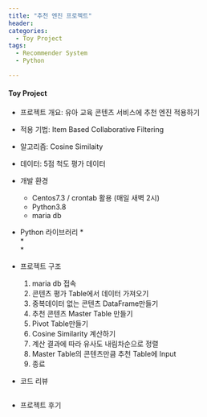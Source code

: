 ```yaml
---
title: "추천 엔진 프로젝트"
header:
categories:
  - Toy Project
tags:
  - Recommender System
  - Python

---
```


#### Toy Project

* 프로젝트 개요: 유아 교육 콘텐츠 서비스에 추천 엔진 적용하기
* 적용 기법: Item Based Collaborative Filtering
* 알고리즘: Cosine Similaity
* 데이터: 5점 척도 평가 데이터



* 개발 환경
  * Centos7.3 / crontab 활용 (매일 새벽 2시)
  * Python3.8
  * maria db
* Python 라이브러리
  *  
  *  
  *  
* 프로젝트 구조
  1. maria db 접속
  2. 콘텐츠 평가 Table에서 데이터 가져오기
  3. 중복데이터 없는 콘텐츠 DataFrame만들기
  4. 추천 콘텐츠 Master Table 만들기
  5. Pivot Table만들기
  6. Cosine Similarity 계산하기
  7. 계산 결과에 따라 유사도 내림차순으로 정렬
  8. Master Table의 콘텐츠만큼 추천 Table에 Input
  9. 종료
* 코드 리뷰

~~~python
~~~



* 프로젝트 후기

